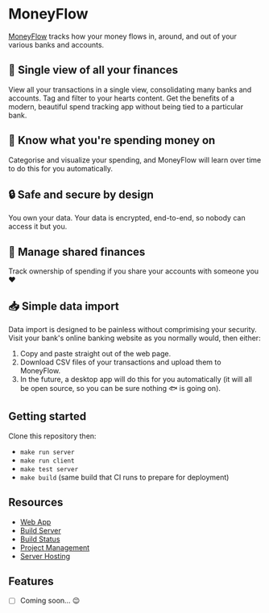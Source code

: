 # MoneyFlow

[MoneyFlow](https://moneyflow.azurewebsites.net/) tracks how your money flows in, around, and out of your various banks and accounts. 

## :page_facing_up: Single view of all your finances 

View all your transactions in a single view, consolidating many banks and accounts.
Tag and filter to your hearts content. 
Get the benefits of a modern, beautiful spend tracking app without being tied to a particular bank. 
 
## :ledger: Know what you're spending money on 

Categorise and visualize your spending, and MoneyFlow will learn over time to do this for you automatically.

## :lock: Safe and secure by design

You own your data. Your data is encrypted, end-to-end, so nobody can access it but you.

## :couple: Manage shared finances 

Track ownership of spending if you share your accounts with someone you :heart: 

## :inbox_tray: Simple data import

Data import is designed to be painless without comprimising your security. Visit your bank's online banking website 
as you normally would, then either:
1. Copy and paste straight out of the web page. 
2. Download CSV files of your transactions and upload them to MoneyFlow. 
3. In the future, a desktop app will do this for you automatically 
   (it will all be open source, so you can be sure nothing :fish: is going on).

## Getting started

Clone this repository then:

- `make run server`
- `make run client`
- `make test server`
- `make build` (same build that CI runs to prepare for deployment)

## Resources

- [Web App](https://moneyflow.azurewebsites.net/)
- [Build Server](https://btefay.visualstudio.com/MoneyFlow/_build) 
- [Build Status](https://btefay.visualstudio.com/MoneyFlow/_build/latest?definitionId=1)
- [Project Management](https://github.com/bentefay/MoneyFlow/projects/1)
- [Server Hosting](https://portal.azure.com)

## Features

- [ ] Coming soon... :wink:
